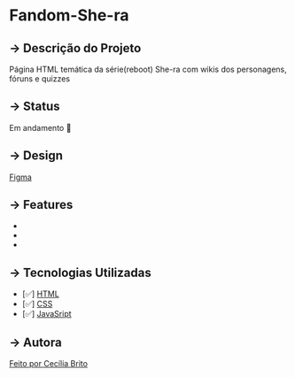 # Fandom-She-ra

## → Descrição do Projeto

<p>Página HTML temática da série(reboot) She-ra com wikis dos personagens, fóruns e quizzes </p>

## → Status

<p>Em andamento 🚀</p>

## → Design

<a href="https://www.figma.com/file/45Gm5c7UMfKkRQr0EaOKwl/Fandom-She-ra?node-id=0%3A1">Figma</a>

## → Features

<ul>
<li></li>
<li></li>
<li></li>
</ul>

## → Tecnologias Utilizadas

- [✅] [HTML](https://developer.mozilla.org/pt-BR/docs/Web/HTML)
- [✅] [CSS](https://developer.mozilla.org/pt-BR/docs/Web/CSS)
- [✅] [JavaSript](https://developer.mozilla.org/pt-BR/docs/Web/JavaScript)

## → Autora

<p><a href="https://www.linkedin.com/in/cec%C3%ADlia-brito-santos-a22193170/">Feito por Cecília Brito</a></p>
